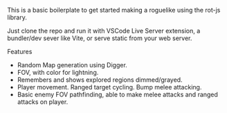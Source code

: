This is a basic boilerplate to get started making a roguelike using the rot-js library. 

Just clone the repo and run it with VSCode Live Server extension, a bundler/dev sever like Vite, or serve static from your web server.

Features

- Random Map generation using Digger.
- FOV, with color for lightning.
- Remembers and shows explored regions dimmed/grayed.
- Player movement. Ranged target cycling. Bump melee attacking.
- Basic enemy FOV pathfinding, able to make melee attacks and ranged attacks on player.
